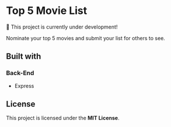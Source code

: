 # Top 5 Movie List

:pushpin: This project is currently under development!

Nominate your top 5 movies and submit your list for others to see.

## Built with

### Back-End

- Express

## License

This project is licensed under the **MIT License**.
